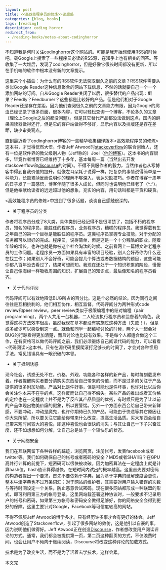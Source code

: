 ```yaml
---
layout: post
title: <<高效能程序员的修炼>>读后感
categories: [blog, books]
tags: [reading]
description: coding horror
redirect_from:
 - /reading-books/notes-about-codinghorror
---
```



不知道我是何时关注[codinghorror](http://www.codinghorror.com)这个网站的。可能是我开始想使用RSS的时候吧。载Google上搜索了一些程序员必读的RSS源，在知乎上也有相关的回答。等收集了一大堆后，发现了codinghorror，但是好像它很长时间都没有更新，所以在手机端的软件中根本没有新的文章提示。

这里来个小插曲：为什么有的RSS软件无法获取很久之前的文章？RSS软件需要从类似Google Reader这种信息聚合的网站下载信息，不然的话就要自己一个一个添加网站的订阅。自从Google Reader关闭了以后，很多替代的产品出现：鲜果？Feedly？Feedburner？这些都是比较好的产品。但是他们相对于Google Reader还是存在差距，因为他们查阅很久之前的文章能力有限，因为Google的爬虫已经记录了很多页面，很多内容，它可以轻松查询一个博客，不论多久的文章（理论上Google之后的都没问题）。但是其它替代产品都没法做到这点，国内的鲜果阅读器做得还行，但是它的客户端做得不够好，显示内容以及排版还是存在差距，缺少审美观点。

直到最近看了codinghorror博客的一些精华收集翻译版本<高效能程序员的修炼>这本书，才觉得恍然大悟。作者Jeff Atwood时[stackoverflow](http://www.stackoverflow.com)的联合创始人，还有一位是软件界的教父级别人物（Jeff称的）Joel（[他的博客](http://www.joelonsoftware.com)）。这本书的内容很多，毕竟作者博客已经维持了十多年，基本每周一篇（当然出去开发stackoverflow和[discourse](http://www.discourse.org)的时间）。不得不佩服作者的毅力，当然作者也从写博客中得到自我价值的提升。就像左耳朵耗子说得一样，把复杂的事情说得简单是一种能力，长篇累牍反而说明你的理解不够深入，表达欠缺技巧。作者在博客十周年的日子发了一篇感悟，博客伴随了很多人成长，但同时也说明他已经老了（^\_^）。但是他奉献给读者的远远超过他的想象，充实的内容，用句话叫都是干货和硬货。

<高效能程序员的修炼>中提到了很多话题，谈谈自己感触很深的。

+ 关于程序员的分类

作者将程序员分成了8大类，具体类别已经记得不是很清楚了，包括不朽的程序员，知名的程序员，能胜任的程序员，业务程序员，糟糕的程序员。我觉得载有生之年自己的第一个目标是能胜任的程序员。这类程序员掌握专业技能，对于分配的任务都可以很好的完成。程序员，说得简单，但是这是一个十分残酷的职业。随着年龄的增长，也许也就是你被这个社会淘汰的时候。之前看网上一篇博文讲老程序员的工作问题。老程序员一方面如果具有丰富的项目经验，别人会好奇你为什么还在找工作；如果别人不会好奇，可能会提几个算法或者数据结构的题目，这些可能你都八百年没去看过了，结果可想而知。我现在还处于一个知识积累的阶段，慢慢让自己像海绵一样吸收周围的知识，扩展自己的知识点，最后像知名的程序员看齐。

+ 关于代码评阅

代码评阅可以有效地降低BUG所占的百分比。这是个必然的结论，因为同行之间往往是互相挑刺的，他们相互协作，相互监督。代码评阅分为两种形式code review和peer review。peer review类似于极限编程中的结对编程（pair programming），两个人共用一台机器，二人轮流执行程序员和监督着的角色。我觉得这种方法效率很高，虽然我现在基本都没有实施过这种方法（失败！），但是或多或少可以感受到这一点。就像和同学一起编程讨论的时候，两个人一起会对BUG的行踪看得更加清楚，而且讨论也比较有效果。不是每个人都适合做这个工作，在有资格可以做代码评阅之前，我们必须锻炼自己阅读代码的能力，可以看看<代码阅读>这本书。只有在源代码里摸爬滚打足够长的时间了，才会对各种惯用手法，常见错误具有一眼识破的本领。

+ 关于抵制诱惑

现今社会，诱惑无处不在。价格，外观，功能各种各样的新产品，每时每刻载发布着。作者提醒购买者要分清购买东西给自己带来的价值，而不是过多的关注于产品提供的很多附加功能。产品对比是件好事，但是可能也是件坏事，也许对比以后你会关注你本来不在乎的点，这样反而让自己得不偿失。某些产品的推出或者其价格的定位也在一定程度上并不是为了反应其产品质量的优劣，有时候只是为了让以前的产品体现出物美价廉的假象，所以要警惕。另外一个方面东西会给自己带来新鲜感，不要冲动，冲动是魔鬼，也许你期待已久的产品，可能由于快递等其它原因让你大失所望，所以要关注它能给你带来什么改变，提高生活品质。买大东西会给自己带来短时间较大的喜悦，即这种喜悦也会很快的消失；与其让自己一下子兴奋过度，还不如想想如何分解，让自己总是处于一个较快乐的状态。

+ 关于网络安全

我们在互联网留下各种各样的踪迹，浏览网页，注册帐号，发表facebook或者twitter等。我们如何确保自己的帐号或者密码的安全？MD5或者SHA1吗？在GPU高并行计算的前提下，短密码可以很快被攻破。因为加密算法在一定程度上就是计算hash值，hash值计算得越快，在短时间内试出的概率越高。这里首先要对密码的构造者提出一个要求，首先不要依赖于字典，因为基于字典的破解速度会更快，整本牛津字典也不过万条词汇；对于网站的维护者，其需要对用户输入错误的次数与等待时间设定一个关系，防止恶意尝试密码。现在很多网站都形成一种联盟的形式，即可利用第三方的帐号登录。这里网站载签署这种协议时，一般要求不记录用户的帐号和密码，如果第三方帐号和密码安全做得足够好，你的网络安全会得到更好的保障。这里主要针对Google，Facebook等可信度较高的网站。

不得不佩服Jeff Atwood的博学多才。只有经历许多事才会有更好的体会。Jeff Atwood创造了Stackoverflow，引起了很多网站的效仿，这是他引以自豪的事，因为说明他们做得好。Jeff Atwood正在创造[Discourse](www.discourse.org)，作者想改变用户阅读评论的方式。通常，我们都会被提供第一页，第二页这种翻页的方式，不仅浪费时间，也会让用户不倾向于继续阅读，Discourse将改变这种评论的加载方式。

技术是为了改变生活，而不是为了活着去学技术，这样会累。

本文完
